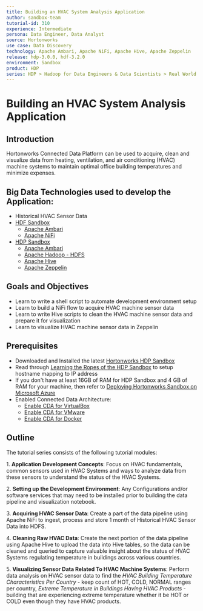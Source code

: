 ```yaml
---
title: Building an HVAC System Analysis Application
author: sandbox-team
tutorial-id: 310
experience: Intermediate
persona: Data Engineer, Data Analyst
source: Hortonworks
use case: Data Discovery
technology: Apache Ambari, Apache NiFi, Apache Hive, Apache Zeppelin
release: hdp-3.0.0, hdf-3.2.0
environment: Sandbox
product: HDP
series: HDP > Hadoop for Data Engineers & Data Scientists > Real World Examples, HDF > Develop Data Flow & Streaming Applications > Real World Examples
---
```


# Building an HVAC System Analysis Application

## Introduction

Hortonworks Connected Data Platform can be used to acquire, clean and visualize data from heating, ventilation, and air conditioning (HVAC) machine systems to maintain optimal office building temperatures and minimize expenses.

## Big Data Technologies used to develop the Application:

- Historical HVAC Sensor Data
- [HDF Sandbox](https://hortonworks.com/products/data-platforms/hdf/)
    - [Apache Ambari](https://ambari.apache.org/)
    - [Apache NiFi](https://nifi.apache.org/)
- [HDP Sandbox](https://hortonworks.com/products/data-platforms/hdp/)
    - [Apache Ambari](https://ambari.apache.org/)
    - [Apache Hadoop - HDFS](http://hadoop.apache.org/docs/r2.7.6/)
    - [Apache Hive](https://hive.apache.org/)
    - [Apache Zeppelin](https://zeppelin.apache.org/)

## Goals and Objectives

- Learn to write a shell script to automate development environment setup
- Learn to build a NiFi flow to acquire HVAC machine sensor data
- Learn to write Hive scripts to clean the HVAC machine sensor data and prepare it for visualization
- Learn to visualize HVAC machine sensor data in Zeppelin

## Prerequisites

- Downloaded and Installed the latest [Hortonworks HDP Sandbox](https://hortonworks.com/hdp/downloads/)
- Read through [Learning the Ropes of the HDP Sandbox](https://hortonworks.com/tutorial/learning-the-ropes-of-the-hortonworks-sandbox/) to setup hostname mapping to IP address
- If you don't have at least 16GB of RAM for HDP Sandbox and 4 GB of RAM for your machine, then refer to [Deploying Hortonworks Sandbox on Microsoft Azure](https://hortonworks.com/tutorial/sandbox-deployment-and-install-guide/section/4/)
- Enabled Connected Data Architecture:
  - [Enable CDA for VirtualBox](https://hortonworks.com/tutorial/sandbox-deployment-and-install-guide/section/1/#enable-connected-data-architecture-cda---advanced-topic)
  - [Enable CDA for VMware](https://hortonworks.com/tutorial/sandbox-deployment-and-install-guide/section/2/#enable-connected-data-architecture-cda---advanced-topic)
  - [Enable CDA for Docker](https://hortonworks.com/tutorial/sandbox-deployment-and-install-guide/section/3/#enable-connected-data-architecture-cda---advanced-topic)

## Outline

The tutorial series consists of the following tutorial modules:

1\. **Application Development Concepts**: Focus on HVAC fundamentals, common sensors used in HVAC Systems and ways to analyze data from these sensors to understand the status of the HVAC Systems.

2\. **Setting up the Development Environment**: Any Configurations and/or software services that may need to be installed prior to building the data pipeline and visualization notebook.

3\. **Acquiring HVAC Sensor Data**: Create a part of the data pipeline using Apache NiFi to ingest, process and store 1 month of Historical HVAC Sensor Data into HDFS.

4\. **Cleaning Raw HVAC Data**: Create the next portion of the data pipeline using Apache Hive to upload the data into Hive tables, so the data can be cleaned and queried to capture valuable insight about the status of HVAC Systems regulating temperature in buildings across various countries.

5\. **Visualizing Sensor Data Related To HVAC Machine Systems**: Perform data analysis on HVAC sensor data to find the _HVAC Building Temperature Characteristics Per Country_ - keep count of HOT, COLD, NORMAL ranges per country, _Extreme Temperature in Buildings Having HVAC Products_ - building that are experiencing extreme temperature whether it be HOT or COLD even though they have HVAC products.
